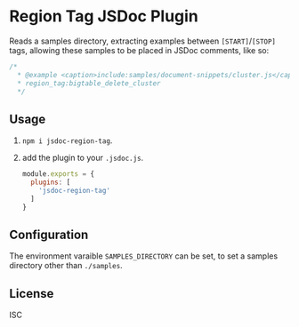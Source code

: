 # Region Tag JSDoc Plugin

Reads a samples directory, extracting examples between `[START]`/`[STOP]` tags,
allowing these samples to be placed in JSDoc comments, like so:

```js
/*
  * @example <caption>include:samples/document-snippets/cluster.js</caption>
  * region_tag:bigtable_delete_cluster
  */
```

## Usage

1. `npm i jsdoc-region-tag`.
2. add the plugin to your `.jsdoc.js`.

    ```js
    module.exports = {
      plugins: [
        'jsdoc-region-tag'
      ]
    }
    ```

## Configuration

The environment varaible `SAMPLES_DIRECTORY` can be set, to set a samples
directory other than `./samples`.

## License

ISC